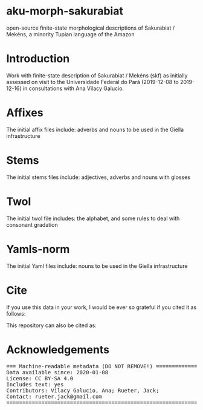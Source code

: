 # aku-morph-sakurabiat

open-source finite-state morphological descriptions of Sakurabiat / Mekéns, a minority Tupian language of the Amazon

# Introduction
Work with finite-state description of Sakurabiat / Mekéns (skf) as initially assessed on visit to the Universidade Federal do Pará (2019-12-08 to 2019-12-16) in consultations with Ana Vilacy Galucio.

# Affixes
The initial affix files include:
adverbs and nouns to be used in the Giella infrastructure

# Stems
The initial stems files include:
adjectives, adverbs and nouns with glosses

# Twol
The initial twol file includes:
the alphabet, and some rules to deal with consonant gradation

# Yamls-norm
The initial Yaml files include:
nouns to be used in the Giella infrastructure


# Cite

If you use this data in your work, I would be ever so grateful if you cited it as follows:


This repository can also be cited as:

# Acknowledgements


<pre>
=== Machine-readable metadata (DO NOT REMOVE!) ================================
Data available since: 2020-01-08
License: CC BY-SA 4.0
Includes text: yes
Contributors: Vilacy Galucio, Ana; Rueter, Jack;
Contact: rueter.jack@gmail.com
===============================================================================
</pre>

